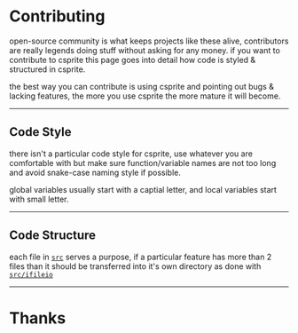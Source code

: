 # Contributing
open-source community is what keeps projects like these alive, contributors are really legends doing stuff without asking for any money. if you want to contribute to csprite this page goes into detail how code is styled & structured in csprite.

the best way you can contribute is using csprite and pointing out bugs & lacking features, the more you use csprite the more mature it will become.

---
## Code Style
there isn't a particular code style for csprite, use whatever you are comfortable with but make sure function/variable names are not too long and avoid snake-case naming style if possible.

global variables usually start with a captial letter, and local variables start with small letter.

---
## Code Structure
each file in [`src`](./src) serves a purpose, if a particular feature has more than 2 files than it should be transferred into it's own directory as done with [`src/ifileio`](./src/ifileio)

---
# Thanks

